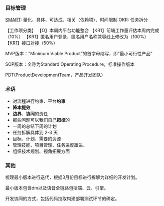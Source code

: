 ### 目标管理

[SMART](https://zhuanlan.zhihu.com/p/430988110): 量化、具体、可达成、相关（依赖项）、时间限制
OKR: 任务拆分

【工作项分类】
【O】本周内平台功能整合
【KR1】前端工作量评估本周内完成（10%）
【KR1】匿名用户登录，匿名用户名称兼容线上修改为（100%）
【KR1】接口对接（50%）



MVP版本：“Minimum Viable Product”的首字母缩写，即“最小可行性产品”

SOP版本：全称为Standard Operating Procedure，标准操作版本

PDT(ProductDevelopmentTeam，产品开发团队）

### 术语

- 对流程进行约束、平台**约束**
- **降本提效**
- **边界**、**协同**的责任
- 那些问题可以我们自己**把控**的
- 一周的总结下周的计划
- 任务拆解具体到 2-3 天
- 目标、计划、需要的资源
- 管理技能、项目管理、任务进度跟进、
- 组织技术规划、视角拓展方面





### 其他

梳理最小版本进行迭代，根据3月份目标进行拆解为详细的开发计划。

最小版本包含dm以及语音全链路包括端、云、引擎。

开发协同的方式，包括代码拉取构建部署测试环节的确定。